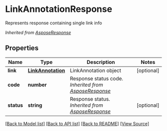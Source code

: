 ﻿# LinkAnnotationResponse
Represents response containing single link info

*Inherited from [AsposeResponse](AsposeResponse.md)*
## Properties
Name | Type | Description | Notes
------------ | ------------- | ------------- | -------------
**link** | [**LinkAnnotation**](LinkAnnotation.md) | LinkAnnotation object | [optional]
**code** | **number** | Response status code.<br />*Inherited from [AsposeResponse](AsposeResponse.md)* | 
**status** | **string** | Response status.<br />*Inherited from [AsposeResponse](AsposeResponse.md)* | [optional]

[[Back to Model list]](../README.md#documentation-for-models) [[Back to API list]](../README.md#documentation-for-api-endpoints) [[Back to README]](../README.md) [[View Source]](../src/models/linkAnnotationResponse.ts)

